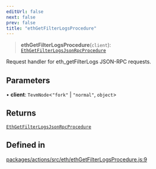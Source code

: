 ```yaml
---
editUrl: false
next: false
prev: false
title: "ethGetFilterLogsProcedure"
---
```


> **ethGetFilterLogsProcedure**(`client`): [`EthGetFilterLogsJsonRpcProcedure`](/reference/tevm/actions/type-aliases/ethgetfilterlogsjsonrpcprocedure/)

Request handler for eth_getFilterLogs JSON-RPC requests.

## Parameters

• **client**: `TevmNode`\<`"fork"` \| `"normal"`, `object`\>

## Returns

[`EthGetFilterLogsJsonRpcProcedure`](/reference/tevm/actions/type-aliases/ethgetfilterlogsjsonrpcprocedure/)

## Defined in

[packages/actions/src/eth/ethGetFilterLogsProcedure.js:9](https://github.com/evmts/tevm-monorepo/blob/main/packages/actions/src/eth/ethGetFilterLogsProcedure.js#L9)
